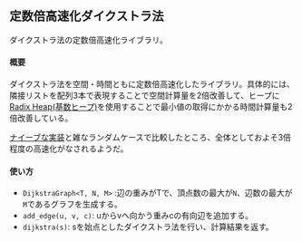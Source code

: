 ## 定数倍高速化ダイクストラ法

ダイクストラ法の定数倍高速化ライブラリ。

#### 概要

ダイクストラ法を空間・時間ともに定数倍高速化したライブラリ。具体的には、隣接リストを配列3本で表現することで空間計算量を2倍改善して、ヒープに[Radix Heap(基数ヒープ)](https://nyaannyaan.github.io/library/data-structure/radix-heap.hpp)を使用することで最小値の取得にかかる時間計算量も2倍改善している。

[ナイーブな実装](https://nyaannyaan.github.io/library/shortest-path/dijkstra.hpp)と雑なランダムケースで比較したところ、全体としておよそ3倍程度の高速化がなされるようだ。

#### 使い方

- `DijkstraGraph<T, N, M>` :辺の重みがTで、頂点数の最大が`N`、辺数の最大が`M`であるグラフを生成する。
- `add_edge(u, v, c)`: uからvへ向かう重みcの有向辺を追加する。
- `dijkstra(s)`: sを始点としたダイクストラ法を行い、計算結果を返す。

